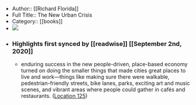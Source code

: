 - Author:: [[Richard Florida]]
- Full Title:: The New Urban Crisis
- Category:: [[books]]
- ![](https://images-na.ssl-images-amazon.com/images/I/51OP3-yTBML._SL400_.jpg)
- ### Highlights first synced by [[readwise]] [[September 2nd, 2020]]
    - enduring success in the new people-driven, place-based economy turned on doing the smaller things that made cities great places to live and work—things like making sure there were walkable, pedestrian-friendly streets, bike lanes, parks, exciting art and music scenes, and vibrant areas where people could gather in cafés and restaurants. ([Location 125](https://readwise.io/to_kindle?action=open&asin=B01K3WN4TI&location=125))
